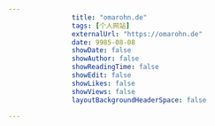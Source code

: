 ---
                title: "omarohn.de"
                tags: [个人网站]
                externalUrl: "https://omarohn.de"
                date: 9985-08-08
                showDate: false
                showAuthor: false
                showReadingTime: false
                showEdit: false
                showLikes: false
                showViews: false
                layoutBackgroundHeaderSpace: false
                ---

